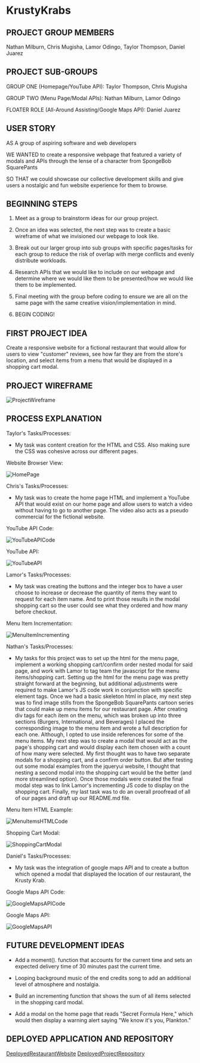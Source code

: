 # KrustyKrabs

PROJECT GROUP MEMBERS
-
Nathan Milburn, Chris Mugisha, Lamor Odingo, Taylor Thompson, Daniel Juarez

PROJECT SUB-GROUPS
-
GROUP ONE (Homepage/YouTube API):
Taylor Thompson, Chris Mugisha

GROUP TWO (Menu Page/Modal APIs): 
Nathan Milburn, Lamor Odingo

FLOATER ROLE (All-Around Assisting/Google Maps API):
Daniel Juarez


USER STORY
-

AS A group of aspiring software and web developers

WE WANTED to create a responsive webpage that featured a variety of modals and APIs through the lense of a character from SpongeBob SquarePants

SO THAT we could showcase our collective development skills and give users a nostalgic and fun website experience for them to browse.


BEGINNING STEPS
-

1. Meet as a group to brainstorm ideas for our group project.

2. Once an idea was selected, the next step was to create a basic wireframe of what we invisioned our webpage to look like.

3. Break out our larger group into sub groups with specific pages/tasks for each group to reduce the risk of overlap with merge conflicts and evenly distribute workloads.

4. Research APIs that we would like to include on our webpage and determine where we would like them to be presented/how we would like them to be implemented.

5. Final meeting with the group before coding to ensure we are all on the same page with the same creative vision/implementation in mind.

6. BEGIN CODING!

FIRST PROJECT IDEA
-
 
Create a responsive website for a fictional restaurant that would allow for users to view "customer" reviews, see how far they are from the store's location, and select items from a menu that would be displayed in a shopping cart modal.


PROJECT WIREFRAME
-
![ProjectWireframe](./images/Website-Blueprint.PNG "Website Wireframe")

PROCESS EXPLANATION
-

Taylor's Tasks/Processes:
- My task was content creation for the HTML and CSS. Also making sure the CSS was cohesive across our different pages.

Website Browser View:

![HomePage](./images/website-browser-view.png "Website Browser View")

Chris's Tasks/Processes:
- My task was to create the home page HTML and implement a YouTube API that would exist on our home page and allow users to watch a video without having to go to another page. The video also acts as a pseudo commercial for the fictional website.

YouTube API Code: 

![YouTubeAPICode](./images/YouTube-API-code.PNG "YouTube API Code")

YouTube API:

![YouTubeAPI](./images/youtube-API.PNG "YouTube API Display")

Lamor's Tasks/Processes:
- My task was creating the buttons and the integer box to have a user choose to increase or decrease the quantity of items they want to request for each item name. And to print those results in the modal shopping cart so the user could see what they ordered and how many before checkout.

Menu Item Incrementation:

![MenuItemIncrementing](./images/menu-incrementing-code.PNG "Menu Item Incrementation")

Nathan's Tasks/Processes:
- My tasks for this project was to set up the html for the menu page, implement a working shopping cart/confirm order nested modal for said page, and work with Lamor to tag team the javascript for the menu items/shopping cart. Setting up the html for the menu page was pretty straight forward at the beginning, but additional adjustments were required to make Lamor's JS code work in conjunction with specific element tags. Once we had a basic skeleton html in place, my next step was to find image stills from the SpongeBob SquarePants cartoon series that could make up menu items for our restaurant page. After creating div tags for each item on the menu, which was broken up into three sections (Burgers, International, and Beverages) I placed the corresponding image to the menu item and wrote a full description for each one. Although, I opted to use inside references for some of the menu items. My next step was to create a modal that would act as the page's shopping cart and would display each item chosen with a count of how many were selected. My first thought was to have two separate modals for a shopping cart, and a confirm order button. But after testing out some modal examples from the jqueryui website, I thought that nesting a second modal into the shopping cart would be the better (and more streamlined option). Once those modals were created the final modal step was to link Lamor's incrementing JS code to display on the shopping cart. Finally, my last task was to do an overall proofread of all of our pages and draft up our README.md file.

Menu Item HTML Example:

![MenuItemsHTMLCode](./images/menu-item-example.PNG "Menu Item HTML Example")

Shopping Cart Modal:

![ShoppingCartModal](./images/menu-modal-code.PNG "Shopping Cart Modal")

Daniel's Tasks/Processes:
- My task was the integration of google maps API and to create a button which opened a modal that displayed the location of our restaurant, the Krusty Krab.

Google Maps API Code:

![GoogleMapsAPICode](./images/google-maps-API-code.PNG "Google Maps API Code")

Google Maps API:

![GoogleMapsAPI](./images/google-maps-API.PNG "Google Maps API")




FUTURE DEVELOPMENT IDEAS
-

- Add a moment(). function that accounts for the current time and sets an expected delivery time of 30 minutes past the current time.

- Looping background music of the end credits song to add an additional level of atmosphere and nostalgia.

- Build an incrementing function that shows the sum of all items selected in the shopping card modal.

- Add a modal on the home page that reads "Secret Formula Here," which would then display a warning alert saying "We know it's you, Plankton."

DEPLOYED APPLICATION AND REPOSITORY
-

[DeployedRestaurantWebsite](https://taylor25et.github.io/Project-1-KrustyKrabs/)
[DeployedProjectRepository](https://github.com/Taylor25et/Project-1-KrustyKrabs.git)
